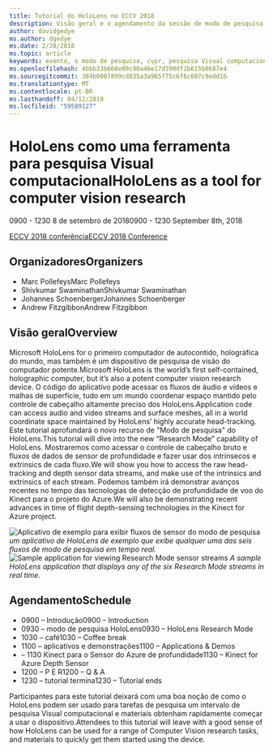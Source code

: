 ```yaml
---
title: Tutorial do HoloLens no ECCV 2018
description: Visão geral e o agendamento da sessão de modo de pesquisa do HoloLens, deverá ser entregue na conferência ECCV em 8 de setembro de 2018.
author: davidgedye
ms.author: dgedye
ms.date: 2/28/2018
ms.topic: article
keywords: evento, o modo de pesquisa, cvpr, pesquisa Visual computacional, pesquisa, HoloLens
ms.openlocfilehash: 4bbb33b668e09c90a46e17d390df2b615b0687e4
ms.sourcegitcommit: 384b0087899cd835a3a965f75c6f6c607c9edd1b
ms.translationtype: MT
ms.contentlocale: pt-BR
ms.lasthandoff: 04/12/2019
ms.locfileid: "59589127"
---
```

# <a name="hololens-as-a-tool-for-computer-vision-research"></a><span data-ttu-id="cbb23-104">HoloLens como uma ferramenta para pesquisa Visual computacional</span><span class="sxs-lookup"><span data-stu-id="cbb23-104">HoloLens as a tool for computer vision research</span></span>
<span data-ttu-id="cbb23-105">0900 - 1230 8 de setembro de 2018</span><span class="sxs-lookup"><span data-stu-id="cbb23-105">0900 - 1230 September 8th, 2018</span></span>

[<span data-ttu-id="cbb23-106">ECCV 2018 conferência</span><span class="sxs-lookup"><span data-stu-id="cbb23-106">ECCV 2018 Conference</span></span>](https://eccv2018.org)

## <a name="organizers"></a><span data-ttu-id="cbb23-107">Organizadores</span><span class="sxs-lookup"><span data-stu-id="cbb23-107">Organizers</span></span>
* <span data-ttu-id="cbb23-108">Marc Pollefeys</span><span class="sxs-lookup"><span data-stu-id="cbb23-108">Marc Pollefeys</span></span>
* <span data-ttu-id="cbb23-109">Shivkumar Swaminathan</span><span class="sxs-lookup"><span data-stu-id="cbb23-109">Shivkumar Swaminathan</span></span>
* <span data-ttu-id="cbb23-110">Johannes Schoenberger</span><span class="sxs-lookup"><span data-stu-id="cbb23-110">Johannes Schoenberger</span></span>
* <span data-ttu-id="cbb23-111">Andrew Fitzgibbon</span><span class="sxs-lookup"><span data-stu-id="cbb23-111">Andrew Fitzgibbon</span></span>

## <a name="overview"></a><span data-ttu-id="cbb23-112">Visão geral</span><span class="sxs-lookup"><span data-stu-id="cbb23-112">Overview</span></span>
<span data-ttu-id="cbb23-113">Microsoft HoloLens for o primeiro computador de autocontido, holográfica do mundo, mas também é um dispositivo de pesquisa de visão do computador potente.</span><span class="sxs-lookup"><span data-stu-id="cbb23-113">Microsoft HoloLens is the world’s first self-contained, holographic computer, but it’s also a potent computer vision research device.</span></span>
<span data-ttu-id="cbb23-114">O código do aplicativo pode acessar os fluxos de áudio e vídeos e malhas de superfície, tudo em um mundo coordenar espaço mantido pelo controle de cabeçalho altamente preciso dos HoloLens.</span><span class="sxs-lookup"><span data-stu-id="cbb23-114">Application code can access audio and video streams and surface meshes, all in a world coordinate space maintained by HoloLens’ highly accurate head-tracking.</span></span> <span data-ttu-id="cbb23-115">Este tutorial aprofundará o novo recurso de "Modo de pesquisa" do HoloLens.</span><span class="sxs-lookup"><span data-stu-id="cbb23-115">This tutorial will dive into the new “Research Mode” capability of HoloLens.</span></span>
<span data-ttu-id="cbb23-116">Mostraremos como acessar o controle de cabeçalho bruto e fluxos de dados de sensor de profundidade e fazer usar dos intrínsecos e extrinsics de cada fluxo.</span><span class="sxs-lookup"><span data-stu-id="cbb23-116">We will show you how to access the raw head-tracking and depth sensor data streams, and make use of the intrinsics and extrinsics of each stream.</span></span>  <span data-ttu-id="cbb23-117">Podemos também irá demonstrar avanços recentes no tempo das tecnologias de detecção de profundidade de voo do Kinect para o projeto do Azure.</span><span class="sxs-lookup"><span data-stu-id="cbb23-117">We will also be demonstrating recent advances in time of flight depth-sensing technologies in the Kinect for Azure project.</span></span>

<span data-ttu-id="cbb23-118">![Aplicativo de exemplo para exibir fluxos de sensor do modo de pesquisa](images/sensor-stream-viewer.jpg)
*um aplicativo de HoloLens de exemplo que exibe qualquer uma das seis fluxos de modo de pesquisa em tempo real.*</span><span class="sxs-lookup"><span data-stu-id="cbb23-118">![Sample application for viewing Research Mode sensor streams](images/sensor-stream-viewer.jpg)
*A sample HoloLens application that displays any of the six Research Mode streams in real time.*</span></span>

## <a name="schedule"></a><span data-ttu-id="cbb23-119">Agendamento</span><span class="sxs-lookup"><span data-stu-id="cbb23-119">Schedule</span></span>
* <span data-ttu-id="cbb23-120">0900 – Introdução</span><span class="sxs-lookup"><span data-stu-id="cbb23-120">0900 – Introduction</span></span>
* <span data-ttu-id="cbb23-121">0930 – modo de pesquisa HoloLens</span><span class="sxs-lookup"><span data-stu-id="cbb23-121">0930 – HoloLens Research Mode</span></span>
* <span data-ttu-id="cbb23-122">1030 – café</span><span class="sxs-lookup"><span data-stu-id="cbb23-122">1030 – Coffee break</span></span>
* <span data-ttu-id="cbb23-123">1100 – aplicativos e demonstrações</span><span class="sxs-lookup"><span data-stu-id="cbb23-123">1100 – Applications & Demos</span></span>
* <span data-ttu-id="cbb23-124">– 1130 Kinect para o Sensor do Azure de profundidade</span><span class="sxs-lookup"><span data-stu-id="cbb23-124">1130 – Kinect for Azure Depth Sensor</span></span>
* <span data-ttu-id="cbb23-125">1200 – P E R</span><span class="sxs-lookup"><span data-stu-id="cbb23-125">1200 – Q & A</span></span>
* <span data-ttu-id="cbb23-126">1230 – tutorial termina</span><span class="sxs-lookup"><span data-stu-id="cbb23-126">1230 – Tutorial ends</span></span>

<span data-ttu-id="cbb23-127">Participantes para este tutorial deixará com uma boa noção de como o HoloLens podem ser usado para tarefas de pesquisa um intervalo de pesquisa Visual computacional e materiais obtenham rapidamente começar a usar o dispositivo.</span><span class="sxs-lookup"><span data-stu-id="cbb23-127">Attendees to this tutorial will leave with a good sense of how HoloLens can be used for a range of Computer Vision research tasks, and materials to quickly get them started using the device.</span></span>
